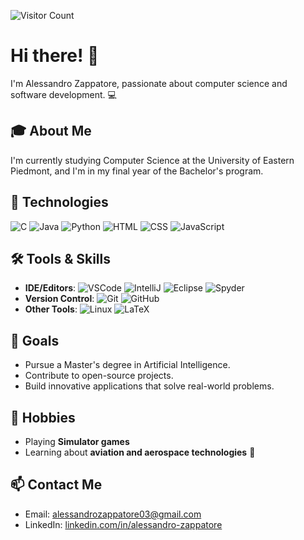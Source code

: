 ![Visitor Count](https://hits.seeyoufarm.com/api/count/incr/badge.svg?url=https://github.com/AlessandroZappatore/AlessandroZappatore&count_bg=%2379C83D&title_bg=%23555555&icon=github.svg&icon_color=%23E7E7E7&title=visitors&edge_flat=false)

# Hi there! 👋

I'm Alessandro Zappatore, passionate about computer science and software development. 💻

## 🎓 About Me
I'm currently studying Computer Science at the University of Eastern Piedmont, and I'm in my final year of the Bachelor's program.

## 🔧 Technologies
![C](https://img.shields.io/badge/-C-A8B9CC?logo=c&logoColor=white)
![Java](https://img.shields.io/badge/-Java-007396?logo=java&logoColor=white)
![Python](https://img.shields.io/badge/-Python-3776AB?logo=python&logoColor=white)
![HTML](https://img.shields.io/badge/-HTML-E34F26?logo=html5&logoColor=white)
![CSS](https://img.shields.io/badge/-CSS-1572B6?logo=css3&logoColor=white)
![JavaScript](https://img.shields.io/badge/-JavaScript-F7DF1E?logo=javascript&logoColor=black)

## 🛠 Tools & Skills
- **IDE/Editors**: ![VSCode](https://img.shields.io/badge/-VSCode-0078D4?logo=visual-studio-code&logoColor=white) 
  ![IntelliJ](https://img.shields.io/badge/-IntelliJ%20IDEA-000000?logo=intellij-idea&logoColor=white) 
  ![Eclipse](https://img.shields.io/badge/-Eclipse-2C2255?logo=eclipse&logoColor=white)
  ![Spyder](https://img.shields.io/badge/-Spyder-FF0000?logo=spyder-ide&logoColor=white)
- **Version Control**: ![Git](https://img.shields.io/badge/-Git-F05032?logo=git&logoColor=white) 
  ![GitHub](https://img.shields.io/badge/-GitHub-181717?logo=github&logoColor=white)
- **Other Tools**: ![Linux](https://img.shields.io/badge/-Linux-FCC624?logo=linux&logoColor=black) 
  ![LaTeX](https://img.shields.io/badge/-LaTeX-008080?logo=latex&logoColor=white)

## 🚀 Goals
- Pursue a Master's degree in Artificial Intelligence.
- Contribute to open-source projects.
- Build innovative applications that solve real-world problems.

## 🎯 Hobbies
- Playing **Simulator games**
- Learning about **aviation and aerospace technologies** 🚀

## 📫 Contact Me
- Email: [alessandrozappatore03@gmail.com](mailto:alessandrozappatore03@gmail.com)
- LinkedIn: [linkedin.com/in/alessandro-zappatore](https://www.linkedin.com/in/alessandro-zappatore-8a0433233)
